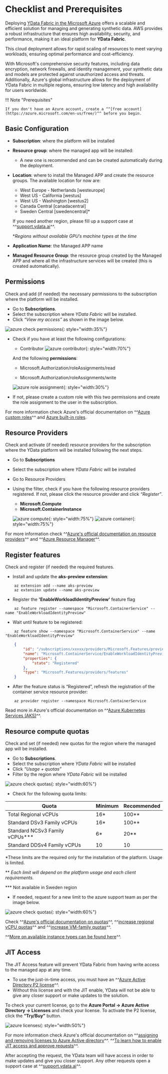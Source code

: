 # Checklist and Prerequisites

Deploying [YData Fabric in the Microsoft Azure](https://azuremarketplace.microsoft.com/en-us/marketplace/apps/ydatalda1622051287515.ydata1?tab=overview) offers a scalable and efficient solution for managing and generating synthetic data. AWS provides a robust
infrastructure that ensures high availability, security, and performance, making it an ideal platform for **YData Fabric**.

This cloud deployment allows for rapid scaling of resources to meet varying workloads, ensuring optimal performance and cost-efficiency.

With Microsoft's comprehensive security features, including data encryption, network firewalls, and identity management,
your synthetic data and models are protected against unauthorized access and threats.
Additionally, Azure's global infrastructure allows for the deployment of YData Fabric in multiple regions,
ensuring low latency and high availability for users worldwide.

!!! Note "Prerequisites"

    If you don't have an Azure account, create a ^^[free account](https://azure.microsoft.com/en-us/free/)^^ before you begin.

## Basic Configuration

- **Subscription**: where the platform will be installed
- **Resource group**: where the managed app will be installed:
    - A new one is recommended and can be created automatically during the deployment.

- **Location**: where to install the Managed APP and create the resource groups. The available location for now are:
    - West Europe - Netherlands [westeurope]
    - West US - California [westus]
    - West US - Washington [westus2]
    - Canada Central [canadacentral]
    - Sweden Central [swedencentral]*

    If you need another region, please fill up a support case at ^^[support.ydata.ai](http://support.ydata.ai)^^.

    **Regions without available GPU’s machine types at the time*

- **Application Name**: the Managed APP name
- **Managed Resource Group**: the resource group created by the Managed APP and where all the infrastructure services will be created
(this is created automatically).

## Permissions
Check and add (if needed) the necessary permissions to the subscription where the platform will be installed.

- Go to **Subscriptions**.
- Select the subscription where *YData Fabric* will be installed.
- Click *“View my access”* as shown in the image below.

![azure check permissions](../../../assets/deployment_security/azure/azure_check_permissions.png){: style="width:35%"}

- Check if you have at least the following configurations:


  - Contributor
  ![azure contributor](../../../assets/deployment_security/azure/azure_contributor.png){: style="width:70%"}

  And the following **permissions**:

  - Microsoft.Authorization/roleAssignments/read

  - Microsoft.Authorization/roleAssignments/write

  ![azure role assignment](../../../assets/deployment_security/azure/azure_role_assignment.png){: style="width:30%"}

- If not, please create a custom role with this two permissions and create the role assignment to the user in the subscription.

For more information check Azure's official documentation on ^^[Azure custom roles](https://learn.microsoft.com/en-us/azure/role-based-access-control/custom-roles)^^
and [Azure built-in roles](https://learn.microsoft.com/en-us/azure/role-based-access-control/built-in-roles#contributor).

## Resource Providers
Check and activate (if needed) resource providers for the subscription where the YData platform will be installed following the next steps.

- Go to **Subscriptions**
- Select the subscription where *YData Fabric* will be installed
- Go to Resource Providers
- Using the filter, check if you have the following resource providers registered. If not, please click the resource provider and click *“Register”*.

    - **Microsoft.Compute**
    - **Microsoft.ContainerInstance**

    ![azure compute](../../../assets/deployment_security/azure/azure_contributor.png){: style="width:75%"}
    ![azure container](../../../assets/deployment_security/azure/azure_container.png){: style="width:75%"}

For more information check ^^[Azure's official documentation on resource providers](https://learn.microsoft.com/en-us/azure/azure-resource-manager/management/resource-providers-and-types)^^
and ^^[Azure Resource Manager](https://learn.microsoft.com/en-us/azure/azure-resource-manager/management/azure-services-resource-providers)^^.

## Register features
Check and register (if needed) the required features.
- Install and update the **aks-preview extension**:

``` shell
    az extension add --name aks-preview
    az extension update --name aks-preview
```

- Register the **'EnableWorkloadIdentityPreview'** feature flag

``` shell
    az feature register --namespace "Microsoft.ContainerService" --name "EnableWorkloadIdentityPreview"
```

- Wait until feature to be registered:

``` shell
    az feature show --namespace "Microsoft.ContainerService" --name "EnableWorkloadIdentityPreview"
```
``` json
    {
        "id": "/subscriptions/xxxxx/providers/Microsoft.Features/providers/Microsoft.ContainerService/features/EnableWorkloadIdentityPreview",
        "name": "Microsoft.ContainerService/EnableWorkloadIdentityPreview",
        "properties": {
            "state": "Registered"
        },
        "type": "Microsoft.Features/providers/features"
    }
```

- After the feature status is “Registered”, refresh the registration of the container service resource provider:

``` shell
    az provider register --namespace Microsoft.ContainerService
```

Read more in Azure's official documentation on ^^[Azure Kubernetes Services (AKS)](https://learn.microsoft.com/en-us/azure/aks/workload-identity-deploy-cluster#install-the-aks-preview-azure-cli-extension)^^.

## Resource compute quotas
Check and set (if needed) new quotas for the region where the managed app will be installed.

- Go to **Subscriptions**.
- Select the subscription where *YData Fabric* will be installed
- Click _“Usage + quotas”_
- Filter by the region where _YData Fabric_ will be installed

![azure check quotas](../../../assets/deployment_security/azure/azure_check_quotas.png){: style="width:60%"}

- Check for the following quota limits:

| Quota | Minimum | Recommended |
| --- | --- | --- |
| Total Regional vCPUs | 16* | 100** |
| Standard DSv3 Family vCPUs | 16* | 100** |
| Standard NCSv3 Family vCPUs*** | 6* | 20** |
| Standard DDSv4 Family vCPUs | 10 | 10 |

*These limits are the required only for the installation of the platform. Usage is limited.

** *Each limit will depend on the platform usage and each client requirements.*

*** Not available in Sweden region

- If needed, request for a new limit to the azure support team as per the image below.

![azure check quotas](../../../assets/deployment_security/azure/azure_request_quota.png){: style="width:60%"}

Check ^^[Azure's official documentation on quotas](https://learn.microsoft.com/en-us/azure/quotas/view-quotas)^^,
^^[increase regional vCPU quotas](https://learn.microsoft.com/en-us/azure/quotas/regional-quota-requests)^^ and
^^[increase VM-family quotas](https://learn.microsoft.com/en-us/azure/quotas/per-vm-quota-requests)^^.

^^[More on available instance types can be found here](instance_types.md)^^.

## JIT Access
The JIT Access feature will prevent YData Fabric from having write access to the managed app at any time.

- To use the just-in-time access, you must have an ^^[Azure Active Directory P2 license](https://docs.microsoft.com/en-us/azure/active-directory/privileged-identity-management/subscription-requirements)^^.
- Without this license and with the JIT enable, YData will not be able to give any closer support or make updates to the solution.

To check your current license, go to the **Azure Portal → Azure Active Directory → Licenses** and check your license.
To activate the P2 license, click the **“Try/Buy”** button.

![azure licenses](../../../assets/deployment_security/azure/azure_licenses.png){: style="width:50%"}

For more information check Azure's official documentation on ^^[assigning and removing licenses to Azure Active directory](https://learn.microsoft.com/en-us/entra/fundamentals/license-users-groups)^^.
^^[To learn how to enable JIT access and approve requests](https://learn.microsoft.com/en-us/azure/azure-resource-manager/managed-applications/approve-just-in-time-access)^^.

After accepting the request, the YData team will have access in order to make updates and give you closer support.
Any other requests open a support case at ^^[support.ydata.ai](https://support.ydata.ai)^^.
